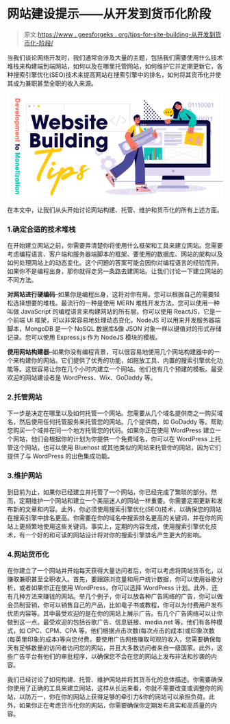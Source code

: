 # 网站建设提示——从开发到货币化阶段

> 原文:[https://www . geesforgeks . org/tips-for-site-building-从开发到货币化-阶段/](https://www.geeksforgeeks.org/tips-for-website-building-from-development-to-monetization-phase/)

当我们谈论网络开发时，我们通常会涉及大量的主题，包括我们需要使用什么技术堆栈来构建端到端网站，如何以及在哪里托管网站，如何维护它并定期更新它，各种搜索引擎优化(SEO)技术来提高网站在搜索引擎中的排名，如何将其货币化并使其成为兼职甚至全职的收入来源。

![Tips-for-Website-Building-From-Development-to-Monetization-Phase](img/6bd20ac015162050d5b754fdf0e2fcb8.png)

在本文中，让我们从头开始讨论网站构建、托管、维护和货币化的所有上述方面。

### 1.确定合适的技术堆栈

在开始建立网站之前，你需要弄清楚你将使用什么框架和工具来建立网站。您需要考虑编程语言、客户端和服务器端脚本的框架、要使用的数据库、网站的架构以及如何处理网站上的动态变化。这个问题的答案可能会因你对编程语言的经验而异。如果你不是编程出身，那你就得走另一条路去建网站。让我们讨论一下建立网站的不同方法。

**对网站进行硬编码**–如果你是编程出身，这将对你有用。您可以根据自己的需要轻松选择想要的堆栈。最流行的一种是使用 MERN 堆栈开发方法。您可以使用一种叫做 JavaScript 的编程语言来构建网站的所有层。你可以使用 ReactJS，它是一个前端 UI 框架，可以非常容易地处理动态变化，NodeJS 可以用来开发服务器端脚本，MongoDB 是一个 NoSQL 数据库&像 JSON 对象一样以键值对的形式存储记录。您可以使用 Express.js 作为 NodeJS 模块的模板。

**使用网站构建器**–如果你没有编程背景，可以很容易地使用几个网站构建器中的一个来构建你的网站。它们提供了优秀的功能，如拖放工具、内置的搜索引擎优化功能等。这很容易让你在几个小时内建立一个网站。他们也有几个预建的模板。最受欢迎的网站建设者是 WordPress、Wix、GoDaddy 等。

### 2.托管网站

下一步是决定在哪里以及如何托管一个网站。您需要从几个域名提供商之一购买域名，然后使用任何托管服务来托管您的网站。几个提供商，如 GoDaddy 等。帮助您购买一个域并在同一个地方托管您的代码。如果你正在使用 WordPress 建立一个网站，他们会根据你的计划为你提供一个免费域名，你可以在 WordPress 上托管这个网站，也可以使用 Bluehost 或其他类似的网站来托管你的网站，因为它们提供了与 WordPress 的出色集成功能。

### 3.维护网站

到目前为止，如果你已经建立并托管了一个网站，你已经完成了繁琐的部分。然而，定期维护一个网站和建立一个美丽迷人的网站一样重要。你需要定期更新和发布新的文章和内容。此外，你必须使用搜索引擎优化(SEO)技术，以确保您的网站在搜索引擎中排名更高。你需要在你的域名中搜索排名更高的关键词，并在你的网站上更频繁地使用这些关键词。事实上，定期的内容生成，使用搜索引擎优化技术，有一个好的和可读的网站设计将对你的搜索引擎排名产生更大的影响。

### 4.网站货币化

在你建立了一个网站并开始每天获得大量访问者后，你可以考虑将网站货币化，以赚取兼职甚至全职收入。首先，要跟踪浏览量和用户统计数据，你可以使用谷歌分析，或者如果你正在使用 WordPress，你可以选择 WordPress 计划。此外，还有几种方法来赚钱的网站。举几个例子，你可以放各种广告网络的广告，你可以做会员制营销，你可以销售自己的产品，比如电子书或教程，你可以为付费用户发布优质内容等。其中最受欢迎的是在你的网站上展示广告。有几个广告网络可以让你做到这一点。最受欢迎的包括谷歌广告、信息链接、media.net 等。他们有各种模式，如 CPC、CPM、CPA 等。他们根据点击次数(每次点击的成本)或印象次数(每英里印象的成本)等向您付费。要使用广告网络赚取可观的收入，您需要确保每天有足够数量的访问者访问您的网站，并且大多数访问者来自一级国家。此外，这些广告平台有他们的审批程序，以确保您不会在您的网站上发布非法和抄袭的内容。

我们已经讨论了如何构建、托管、维护网站并将其货币化的总体描述。你需要确保你使用了正确的工具来建立网站，这样从长远来看，你就不需要改变或调整你的网站，以防万一，你在你的网站上获得足够的牵引力&你的网站可以承担负荷。此外，如果你正在考虑货币化你的网站，你需要确保你定期发布真实和高质量的内容。
